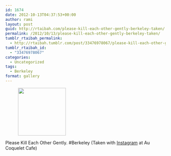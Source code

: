 ```yaml
---
id: 1674
date: 2012-10-13T04:37:53+00:00
author: rami
layout: post
guid: http://rtaibah.com/please-kill-each-other-gently-berkeley-taken/
permalink: /2012/10/13/please-kill-each-other-gently-berkeley-taken/
tumblr_rtaibah_permalink:
  - http://rtaibah.tumblr.com/post/33476978067/please-kill-each-other-gently-berkeley-taken
tumblr_rtaibah_id:
  - "33476978067"
categories:
  - Uncategorized
tags:
  - Berkeley
format: gallery
---
```

<div id='gallery-120' class='gallery galleryid-1674 gallery-columns-3 gallery-size-thumbnail'>
  <figure class='gallery-item'> 
  
  <div class='gallery-icon landscape'>
    <a href='http://139.59.20.41/2012/10/13/please-kill-each-other-gently-berkeley-taken/attachment/1675/'><img width="150" height="150" src="http://139.59.20.41/wp-content/uploads/2012/10/tumblr_mbte757c0x1qb4qlko1_1280-150x150.jpg" class="attachment-thumbnail size-thumbnail" alt="" srcset="http://139.59.20.41/wp-content/uploads/2012/10/tumblr_mbte757c0x1qb4qlko1_1280-150x150.jpg 150w, http://139.59.20.41/wp-content/uploads/2012/10/tumblr_mbte757c0x1qb4qlko1_1280-300x300.jpg 300w, http://139.59.20.41/wp-content/uploads/2012/10/tumblr_mbte757c0x1qb4qlko1_1280-100x100.jpg 100w, http://139.59.20.41/wp-content/uploads/2012/10/tumblr_mbte757c0x1qb4qlko1_1280.jpg 612w" sizes="100vw" /></a>
  </div></figure>
</div>

Please Kill Each Other Gently. #Berkeley (Taken with [Instagram](http://instagram.com) at Au Coquelet Cafe)